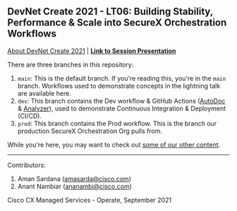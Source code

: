 ## DevNet Create 2021 - LT06: Building Stability, Performance &amp; Scale into SecureX Orchestration Workflows

[About DevNet Create 2021](https://developer.cisco.com/devnetcreate/2021) | [**Link to Session Presentation**]()

There are three branches in this repository:

1. `main`: This is the default branch. If you're reading this, you're in the `main` branch. Workflows used to demonstrate concepts in the lightning talk are available here.
2. `dev`: This branch contains the Dev workflow & GitHub Actions ([AutoDoc](https://github.com/ciscomanagedservices/sxo-autodoc) & [Analyzer](https://github.com/ciscomanagedservices/sxo-analyzer)), used to demonstrate Continuous Integration & Deployment (CI/CD).
3. `prod`: This branch contains the Prod workflow. This is the branch our production SecureX Orchestration Org pulls from.

While you're here, you may want to check out [some of our other content](https://github.com/ciscomanagedservices).

---

Contributors:

1. Aman Sardana (amasarda@cisco.com)
2. Anant Nambiar (ananambi@cisco.com)

Cisco CX Managed Services - Operate, September 2021
